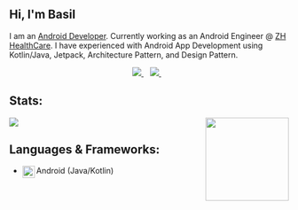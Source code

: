 <h2> Hi, I'm Basil </h2> 

I am an [Android Developer](#). Currently working as an Android Engineer @ [ZH HealthCare](https://zhhealthcare.com/). I have experienced with Android App Development using Kotlin/Java, Jetpack, Architecture Pattern, and Design Pattern.


<p align='center'>

<a href="https://www.linkedin.com/in/basil-k-891974a2/">
  <img src="https://img.shields.io/badge/linkedin-%230077B5.svg?&style=for-the-badge&logo=linkedin&logoColor=white" />
</a>&nbsp;&nbsp;
    <!--
<a href="https://medium.com/@e4basil">
  <img src="https://img.shields.io/badge/medium-%2312100E.svg?&style=for-the-badge&logo=medium&logoColor=white" />
</a>&nbsp;&nbsp;
  -->
<a href="mailto:e4basil@gmail.com">
  <img src="https://img.shields.io/badge/email me-%23D14836.svg?&style=for-the-badge&logo=gmail&logoColor=white" />
</a>&nbsp;&nbsp;
</p>

## Stats:

<img align ="right" src = "https://i.imgur.com/w4pKOQi.jpg" width="150" height="150">

<img src="https://github-readme-stats.vercel.app/api?username=e4basil">

## Languages & Frameworks:
- Android (Java/Kotlin)<img align="left" alt="android" width="22px" src="https://cdn.jsdelivr.net/npm/simple-icons@v3/icons/android.svg"/>
<!--
- Web (Laravel, React)<img align="left" alt="flutter" width="22px" src="https://cdn.jsdelivr.net/npm/simple-icons@v3/icons/react.svg"/><img align="left" alt="flutter" width="22px" src="https://cdn.jsdelivr.net/npm/simple-icons@v3/icons/laravel.svg"/>
-->

<!--
**e4basil/e4basil** is a ✨ _special_ ✨ repository because its `README.md` (this file) appears on your GitHub profile.
-->
